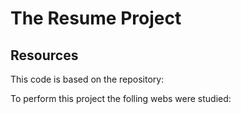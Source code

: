 # The Resume Project

## Resources

This code is based on the repository: [](https://github.com/udacity/frontend-nanodegree-resume)

To perform this project the folling webs were studied:
[](https://developers.google.com/maps/documentation/javascript/tutorial)

